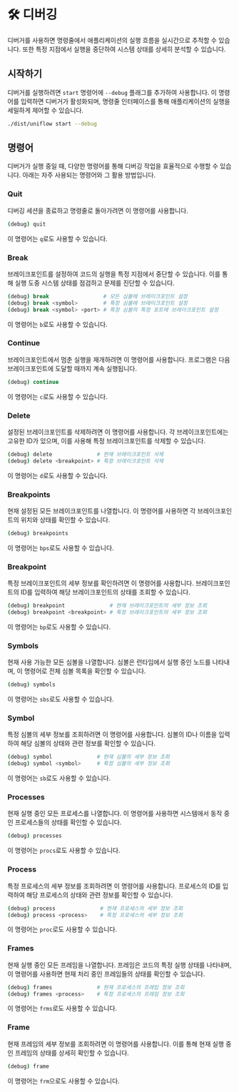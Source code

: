 # 🛠️ 디버깅

디버거를 사용하면 명령줄에서 애플리케이션의 실행 흐름을 실시간으로 추적할 수 있습니다. 또한 특정 지점에서 실행을 중단하여 시스템 상태를 상세히 분석할 수 있습니다.

## 시작하기

디버거를 실행하려면 `start` 명령어에 `--debug` 플래그를 추가하여 사용합니다. 이 명령어를 입력하면 디버거가 활성화되며, 명령줄 인터페이스를 통해 애플리케이션의 실행을 세밀하게 제어할 수 있습니다.

```sh
./dist/uniflow start --debug
```

## 명령어

디버거가 실행 중일 때, 다양한 명령어를 통해 디버깅 작업을 효율적으로 수행할 수 있습니다. 아래는 자주 사용되는 명령어와 그 활용 방법입니다.

### Quit

디버깅 세션을 종료하고 명령줄로 돌아가려면 이 명령어를 사용합니다.

```sh
(debug) quit
```

이 명령어는 `q`로도 사용할 수 있습니다.

### Break

브레이크포인트를 설정하여 코드의 실행을 특정 지점에서 중단할 수 있습니다. 이를 통해 실행 도중 시스템 상태를 점검하고 문제를 진단할 수 있습니다.

```sh
(debug) break                 # 모든 심볼에 브레이크포인트 설정
(debug) break <symbol>        # 특정 심볼에 브레이크포인트 설정
(debug) break <symbol> <port> # 특정 심볼의 특정 포트에 브레이크포인트 설정
```

이 명령어는 `b`로도 사용할 수 있습니다.

### Continue

브레이크포인트에서 멈춘 실행을 재개하려면 이 명령어를 사용합니다. 프로그램은 다음 브레이크포인트에 도달할 때까지 계속 실행됩니다.

```sh
(debug) continue
```

이 명령어는 `c`로도 사용할 수 있습니다.

### Delete

설정된 브레이크포인트를 삭제하려면 이 명령어를 사용합니다. 각 브레이크포인트에는 고유한 ID가 있으며, 이를 사용해 특정 브레이크포인트를 삭제할 수 있습니다.

```sh
(debug) delete              # 현재 브레이크포인트 삭제
(debug) delete <breakpoint> # 특정 브레이크포인트 삭제
```

이 명령어는 `d`로도 사용할 수 있습니다.

### Breakpoints

현재 설정된 모든 브레이크포인트를 나열합니다. 이 명령어를 사용하면 각 브레이크포인트의 위치와 상태를 확인할 수 있습니다.

```sh
(debug) breakpoints
```

이 명령어는 `bps`로도 사용할 수 있습니다.

### Breakpoint

특정 브레이크포인트의 세부 정보를 확인하려면 이 명령어를 사용합니다. 브레이크포인트의 ID를 입력하여 해당 브레이크포인트의 상태를 조회할 수 있습니다.

```sh
(debug) breakpoint              # 현재 브레이크포인트의 세부 정보 조회
(debug) breakpoint <breakpoint> # 특정 브레이크포인트의 세부 정보 조회
```

이 명령어는 `bp`로도 사용할 수 있습니다.

### Symbols

현재 사용 가능한 모든 심볼을 나열합니다. 심볼은 런타임에서 실행 중인 노드를 나타내며, 이 명령어로 전체 심볼 목록을 확인할 수 있습니다.

```sh
(debug) symbols
```

이 명령어는 `sbs`로도 사용할 수 있습니다.

### Symbol

특정 심볼의 세부 정보를 조회하려면 이 명령어를 사용합니다. 심볼의 ID나 이름을 입력하여 해당 심볼의 상태와 관련 정보를 확인할 수 있습니다.

```sh
(debug) symbol              # 현재 심볼의 세부 정보 조회
(debug) symbol <symbol>     # 특정 심볼의 세부 정보 조회
```

이 명령어는 `sb`로도 사용할 수 있습니다.

### Processes

현재 실행 중인 모든 프로세스를 나열합니다. 이 명령어를 사용하면 시스템에서 동작 중인 프로세스들의 상태를 확인할 수 있습니다.

```sh
(debug) processes
```

이 명령어는 `procs`로도 사용할 수 있습니다.

### Process

특정 프로세스의 세부 정보를 조회하려면 이 명령어를 사용합니다. 프로세스의 ID를 입력하여 해당 프로세스의 상태와 관련 정보를 확인할 수 있습니다.

```sh
(debug) process              # 현재 프로세스의 세부 정보 조회
(debug) process <process>    # 특정 프로세스의 세부 정보 조회
```

이 명령어는 `proc`로도 사용할 수 있습니다.

### Frames

현재 실행 중인 모든 프레임을 나열합니다. 프레임은 코드의 특정 실행 상태를 나타내며, 이 명령어를 사용하면 현재 처리 중인 프레임들의 상태를 확인할 수 있습니다.

```sh
(debug) frames              # 현재 프로세스의 프레임 정보 조회
(debug) frames <process>    # 특정 프로세스의 프레임 정보 조회
```

이 명령어는 `frms`로도 사용할 수 있습니다.

### Frame

현재 프레임의 세부 정보를 조회하려면 이 명령어를 사용합니다. 이를 통해 현재 실행 중인 프레임의 상태를 상세히 확인할 수 있습니다.

```sh
(debug) frame
```

이 명령어는 `frm`으로도 사용할 수 있습니다.
